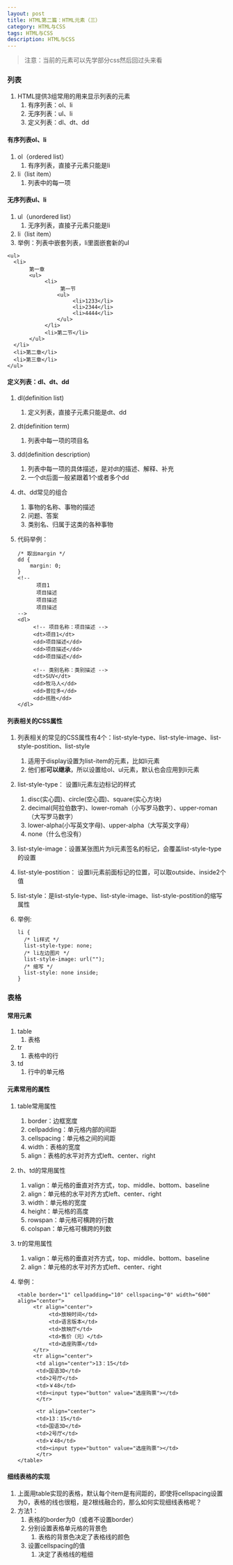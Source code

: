 ```yaml
---
layout: post
title: HTML第二篇：HTML元素（三）
category: HTML与CSS
tags: HTML与CSS
description: HTML与CSS
---  
```


> 注意：当前的元素可以先学部分css然后回过头来看

### 列表
1. HTML提供3组常用的用来显示列表的元素
    1. 有序列表：ol、li
    2. 无序列表：ul、li
    3. 定义列表：dl、dt、dd

#### 有序列表ol、li
1. ol（ordered list）
    1. 有序列表，直接子元素只能是li
2. li（list item）
    1. 列表中的每一项

#### 无序列表ul、li
1. ul（unordered list）
    1. 无序列表，直接子元素只能是li
2. li（list item）
3. 举例：列表中嵌套列表，li里面嵌套新的ul

```
<ul>
  <li>
       第一章
       <ul>
            <li>
                 第一节
                <ul>
                     <li>1233</li>
                     <li>2344</li>
                     <li>4444</li>
                </ul> 
            </li>
            <li>第二节</li>
       </ul>
  </li>
  <li>第二章</li>
  <li>第三章</li>
</ul>
```

#### 定义列表：dl、dt、dd
1. dl(definition list)
    1. 定义列表，直接子元素只能是dt、dd
2. dt(definition term)
    1. 列表中每一项的项目名
3. dd(definition description)
    1. 列表中每一项的具体描述，是对dt的描述、解释、补充
    2. 一个dt后面一般紧跟着1个或者多个dd
4. dt、dd常见的组合
    1. 事物的名称、事物的描述
    2. 问题、答案
    3. 类别名、归属于这类的各种事物
5. 代码举例：
    
    ```
    /* 取出margin */
    dd {
        margin: 0;
    }
    <!-- 
          项目1
          项目描述
          项目描述
          项目描述
    -->
    <dl>
         <!-- 项目名称：项目描述 -->
         <dt>项目1</dt>
         <dd>项目描述</dd>
         <dd>项目描述</dd>
         <dd>项目描述</dd>
    
         <!-- 类别名称：类别描述 -->
         <dt>SUV</dt>
         <dd>牧马人</dd>
         <dd>普拉多</dd>
         <dd>揽胜</dd>
    </dl>
    ```

#### 列表相关的CSS属性
1. 列表相关的常见的CSS属性有4个：list-style-type、list-style-image、list-style-postition、list-style
    1. 适用于display设置为list-item的元素，比如li元素
    2. 他们都**可以继承**，所以设置给ol、ul元素，默认也会应用到li元素
2. list-style-type： 设置li元素左边标记的样式
    1. disc(实心圆)、circle(空心圆)、square(实心方块)
    2. decimal(阿拉伯数字)、lower-romah（小写罗马数字）、upper-roman（大写罗马数字）
    3. lower-alpha(小写英文字母)、upper-alpha（大写英文字母）
    4. none（什么也没有）
3. list-style-image：设置某张图片为li元素签名的标记，会覆盖list-style-type的设置
4. list-style-postition： 设置li元素前面标记的位置，可以取outside、inside2个值
5. list-style：是list-style-type、list-style-image、list-style-postition的缩写属性
6. 举例:
    
    ```
    li {
      /* li样式 */
      list-style-type: none;
      /* li左边图片 */
      list-style-image: url("");
      /* 缩写 */
      list-style: none inside;
    }
    ```

### 表格

#### 常用元素
1. table
    1. 表格
2. tr
    1. 表格中的行
3. td
    1. 行中的单元格

#### 元素常用的属性
1. table常用属性
    1. border：边框宽度
    2. cellpadding：单元格内部的间距
    3. cellspacing：单元格之间的间距
    4. width：表格的宽度
    5. align：表格的水平对齐方式left、center、right
2. th、td的常用属性
    1. valign：单元格的垂直对齐方式，top、middle、bottom、baseline
    2. align：单元格的水平对齐方式left、center、right
    3. width：单元格的宽度
    4. height：单元格的高度
    5. rowspan：单元格可横跨的行数
    6. colspan：单元格可横跨的列数
3. tr的常用属性
    1. valign：单元格的垂直对齐方式，top、middle、bottom、baseline
    2. align：单元格的水平对齐方式left、center、right
4. 举例：
    
    ```
    <table border="1" cellpadding="10" cellspacing="0" width="600" align="center">
         <tr align="center">
              <td>放映时间</td>
              <td>语言版本</td>
              <td>放映厅</td>
              <td>售价（元）</td>
              <td>选座购票</td>
         </tr>
         <tr align="center">
          <td align="center">13：15</td>
          <td>国语3D</td>
          <td>2号厅</td>
          <td>￥48</td>
          <td><input type="button" value="选座购票"></td>
          </tr>

          <tr align="center">
          <td>13：15</td>
          <td>国语3D</td>
          <td>2号厅</td>
          <td>￥48</td>
          <td><input type="button" value="选座购票"></td>
          </tr>
    </table> 
    ```

#### 细线表格的实现
1. 上面用table实现的表格，默认每个item是有间距的，即使将cellspacing设置为0，表格的线也很粗，是2根线融合的，那么如何实现细线表格呢？
2. 方法1：
    1. 表格的border为0（或者不设置border）
    2. 分别设置表格单元格的背景色
        1. 表格的背景色决定了表格线的颜色
    3. 设置cellspacing的值
        1. 决定了表格线的粗细

